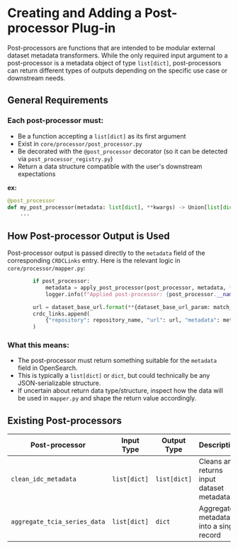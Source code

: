 # Creating and Adding a Post-processor Plug-in

Post-processors are functions that are intended to be modular external dataset metadata transformers. While the only required input argument to a post-processor is a metadata object of type `list[dict]`, post-processors can return different types of outputs depending on the specific use case or downstream needs.

## General Requirements
### Each post-processor must:
- Be a function accepting a `list[dict]` as its first argument
- Exist in `core/processor/post_processor.py`
- Be decorated with the `@post_processor` decorator (so it can be detected via `post_processor_registry.py`)
- Return a data structure compatible with the user's downstream expectations

**ex:**
```python
@post_processor
def my_post_processor(metadata: list[dict], **kwargs) -> Union[list[dict], dict]:
    ...

```

## How Post-processor Output is Used
Post-processor output is passed directly to the `metadata` field of the corresponding `CRDCLinks` entry. Here is the relevant logic in `core/processor/mapper.py`:

```python
        if post_processor:
            metadata = apply_post_processor(post_processor, metadata, **context)
            logger.info(f"Applied post-processor: {post_processor.__name__}")

        url = dataset_base_url.format(**{dataset_base_url_param: match_id})
        crdc_links.append(
            {"repository": repository_name, "url": url, "metadata": metadata}
        )
```

### What this means:
- The post-processor must return something suitable for the `metadata` field in OpenSearch.
- This is typically a `list[dict]` or `dict`, but could technically be any JSON-serializable structure.
- If uncertain about return data type/structure, inspect how the data will be used in `mapper.py` and shape the return value accordingly.


## Existing Post-processors
| Post-processor       | Input Type   | Output Type  | Description |
| -------------------  | ------------ | ------------ | ----------- |
| `clean_idc_metadata` | `list[dict]` | `list[dict]` | Cleans and returns input dataset metadata |
| `aggregate_tcia_series_data`| `list[dict]` | `dict` | Aggregates metadata into a single record |